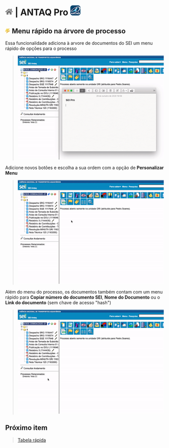 # [![Home](../img/home.png)](../) |  ANTAQ Pro ![Icone](../img/icon-32.png)

## ![Menu rápido na árvore de documentos](../img/icon-menurapido.png) Menu rápido na árvore de processo

Essa funcionalidade adiciona à arvore de documentos do SEI um menu rápido de opções para o processo

> ![Tela Menu rápido](../img/tela-menurapido.gif) 

Adicione novos botões e escolha a sua ordem com a opção de **Personalizar Menu**

> ![Tela Menu rápido](../img/tela-menurapido2.gif) 

Além do menu do processo, os documentos também contam com um menu rápido para **Copiar número do documento SEI**, **Nome do Documento** ou o **Link do documento** (sem chave de acesso "hash")

> ![Tela Menu rápido](../img/tela-menurapido3.gif) 

## Próximo item

> [Tabela rápida](../pages/TABELARAPIDA.md)

